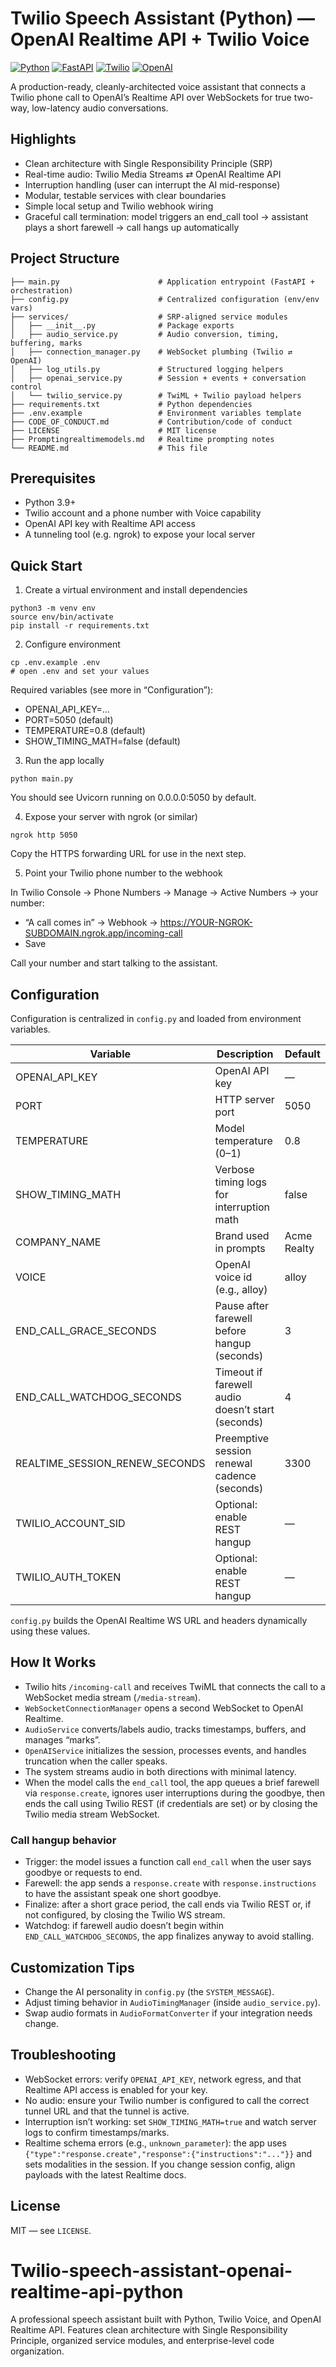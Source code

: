 # Twilio Speech Assistant (Python) — OpenAI Realtime API + Twilio Voice

[![Python](https://img.shields.io/badge/Python-3.9%2B-blue?style=flat-square&logo=python)](https://python.org)
[![FastAPI](https://img.shields.io/badge/FastAPI-Framework-009688?style=flat-square&logo=fastapi)](https://fastapi.tiangolo.com)
[![Twilio](https://img.shields.io/badge/Twilio-Voice%20API-F22F46?style=flat-square&logo=twilio)](https://twilio.com)
[![OpenAI](https://img.shields.io/badge/OpenAI-Realtime%20API-412991?style=flat-square&logo=openai)](https://platform.openai.com)

A production-ready, cleanly-architected voice assistant that connects a Twilio phone call to OpenAI’s Realtime API over WebSockets for true two-way, low-latency audio conversations.

## Highlights

- Clean architecture with Single Responsibility Principle (SRP)
- Real-time audio: Twilio Media Streams ⇄ OpenAI Realtime API
- Interruption handling (user can interrupt the AI mid-response)
- Modular, testable services with clear boundaries
- Simple local setup and Twilio webhook wiring
- Graceful call termination: model triggers an end_call tool → assistant plays a short farewell → call hangs up automatically

## Project Structure

```
├── main.py                      # Application entrypoint (FastAPI + orchestration)
├── config.py                    # Centralized configuration (env/env vars)
├── services/                    # SRP-aligned service modules
│   ├── __init__.py              # Package exports
│   ├── audio_service.py         # Audio conversion, timing, buffering, marks
│   ├── connection_manager.py    # WebSocket plumbing (Twilio ⇄ OpenAI)
│   ├── log_utils.py             # Structured logging helpers
│   ├── openai_service.py        # Session + events + conversation control
│   └── twilio_service.py        # TwiML + Twilio payload helpers
├── requirements.txt             # Python dependencies
├── .env.example                 # Environment variables template
├── CODE_OF_CONDUCT.md           # Contribution/code of conduct
├── LICENSE                      # MIT license
├── Promptingrealtimemodels.md   # Realtime prompting notes
└── README.md                    # This file
```

## Prerequisites

- Python 3.9+
- Twilio account and a phone number with Voice capability
- OpenAI API key with Realtime API access
- A tunneling tool (e.g. ngrok) to expose your local server

## Quick Start

1) Create a virtual environment and install dependencies

```
python3 -m venv env
source env/bin/activate
pip install -r requirements.txt
```

2) Configure environment

```
cp .env.example .env
# open .env and set your values
```

Required variables (see more in “Configuration”):

- OPENAI_API_KEY=...
- PORT=5050 (default)
- TEMPERATURE=0.8 (default)
- SHOW_TIMING_MATH=false (default)

3) Run the app locally

```
python main.py
```

You should see Uvicorn running on 0.0.0.0:5050 by default.

4) Expose your server with ngrok (or similar)

```
ngrok http 5050
```

Copy the HTTPS forwarding URL for use in the next step.

5) Point your Twilio phone number to the webhook

In Twilio Console → Phone Numbers → Manage → Active Numbers → your number:

- “A call comes in” → Webhook → https://YOUR-NGROK-SUBDOMAIN.ngrok.app/incoming-call
- Save

Call your number and start talking to the assistant.

## Configuration

Configuration is centralized in `config.py` and loaded from environment variables.

| Variable                    | Description                                         | Default |
|-----------------------------|-----------------------------------------------------|---------|
| OPENAI_API_KEY              | OpenAI API key                                      | —       |
| PORT                        | HTTP server port                                    | 5050    |
| TEMPERATURE                 | Model temperature (0–1)                             | 0.8     |
| SHOW_TIMING_MATH            | Verbose timing logs for interruption math           | false   |
| COMPANY_NAME                | Brand used in prompts                               | Acme Realty |
| VOICE                       | OpenAI voice id (e.g., alloy)                       | alloy   |
| END_CALL_GRACE_SECONDS      | Pause after farewell before hangup (seconds)        | 3       |
| END_CALL_WATCHDOG_SECONDS   | Timeout if farewell audio doesn’t start (seconds)   | 4       |
| REALTIME_SESSION_RENEW_SECONDS | Preemptive session renewal cadence (seconds)     | 3300    |
| TWILIO_ACCOUNT_SID          | Optional: enable REST hangup                        | —       |
| TWILIO_AUTH_TOKEN           | Optional: enable REST hangup                        | —       |

`config.py` builds the OpenAI Realtime WS URL and headers dynamically using these values.

## How It Works

- Twilio hits `/incoming-call` and receives TwiML that connects the call to a WebSocket media stream (`/media-stream`).
- `WebSocketConnectionManager` opens a second WebSocket to OpenAI Realtime.
- `AudioService` converts/labels audio, tracks timestamps, buffers, and manages “marks”.
- `OpenAIService` initializes the session, processes events, and handles truncation when the caller speaks.
- The system streams audio in both directions with minimal latency.
- When the model calls the `end_call` tool, the app queues a brief farewell via `response.create`, ignores user interruptions during the goodbye, then ends the call using Twilio REST (if credentials are set) or by closing the Twilio media stream WebSocket.

### Call hangup behavior

- Trigger: the model issues a function call `end_call` when the user says goodbye or requests to end.
- Farewell: the app sends a `response.create` with `response.instructions` to have the assistant speak one short goodbye.
- Finalize: after a short grace period, the call ends via Twilio REST or, if not configured, by closing the Twilio WS stream.
- Watchdog: if farewell audio doesn’t begin within `END_CALL_WATCHDOG_SECONDS`, the app finalizes anyway to avoid stalling.

## Customization Tips

- Change the AI personality in `config.py` (the `SYSTEM_MESSAGE`).
- Adjust timing behavior in `AudioTimingManager` (inside `audio_service.py`).
- Swap audio formats in `AudioFormatConverter` if your integration needs change.

## Troubleshooting

- WebSocket errors: verify `OPENAI_API_KEY`, network egress, and that Realtime API access is enabled for your key.
- No audio: ensure your Twilio number is configured to call the correct tunnel URL and that the tunnel is active.
- Interruption isn’t working: set `SHOW_TIMING_MATH=true` and watch server logs to confirm timestamps/marks.
- Realtime schema errors (e.g., `unknown_parameter`): the app uses `{"type":"response.create","response":{"instructions":"..."}}` and sets modalities in the session. If you change session config, align payloads with the latest Realtime docs.

## License

MIT — see `LICENSE`.
# Twilio-speech-assistant-openai-realtime-api-python
A professional speech assistant built with Python, Twilio Voice, and OpenAI Realtime API. Features clean architecture with Single Responsibility Principle, organized service modules, and enterprise-level code organization.
